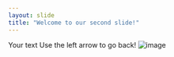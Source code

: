 ```yaml
---
layout: slide
title: "Welcome to our second slide!"
---
```

Your text
Use the left arrow to go back!
![image](https://user-images.githubusercontent.com/50241674/139258981-792f560d-9bc5-4044-97a9-dd7c9b77cb01.png)

